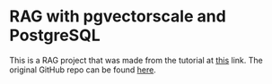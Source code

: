# RAG with pgvectorscale and PostgreSQL
This is a RAG project that was made from the tutorial at [this](https://www.youtube.com/watch?v=hAdEuDBN57g) link. The original GitHub repo can be found [here](https://github.com/daveebbelaar/pgvectorscale-rag-solution/tree/setup).
